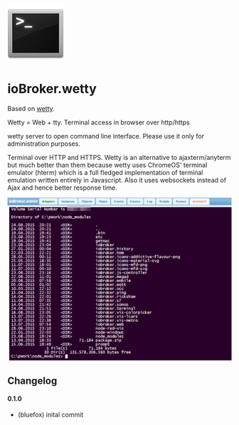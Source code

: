 ![Logo](admin/wetty.png)

# ioBroker.wetty

Based on [wetty](https://github.com/krishnasrinivas/wetty).

Wetty = Web + tty. Terminal access in browser over http/https

wetty server to open command line interface.
Please use it only for administration purposes.

Terminal over HTTP and HTTPS. Wetty is an alternative to ajaxterm/anyterm but much better than them because wetty uses
ChromeOS' terminal emulator (hterm) which is a full fledged implementation of terminal emulation written entirely in Javascript.
Also it uses websockets instead of Ajax and hence better response time.

![Screenshot](img/screen1.png)

## Changelog

#### 0.1.0
* (bluefox) inital commit

